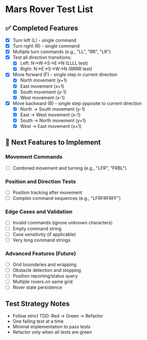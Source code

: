 # Mars Rover Test List

## ✅ Completed Features
- [x] Turn left (L) - single command
- [x] Turn right (R) - single command  
- [x] Multiple turn commands (e.g., "LL", "RR", "LR")
- [x] Test all direction transitions:
  - [x] Left: N→W→S→E→N (LLLL test)
  - [x] Right: N→E→S→W→N (RRRR test)
- [x] Move forward (F) - single step in current direction
  - [x] North movement (y+1)
  - [x] East movement (x+1)  
  - [x] South movement (y-1)
  - [x] West movement (x-1)
- [x] Move backward (B) - single step opposite to current direction
  - [x] North → South movement (y-1)
  - [x] East → West movement (x-1)
  - [x] South → North movement (y+1)
  - [x] West → East movement (x+1)

## 🚧 Next Features to Implement

### Movement Commands
- [ ] Combined movement and turning (e.g., "LFR", "FRBL")

### Position and Direction Tests
- [ ] Position tracking after movement
- [ ] Complex command sequences (e.g., "LFRFRFRFF")

### Edge Cases and Validation  
- [ ] Invalid commands (ignore unknown characters)
- [ ] Empty command string
- [ ] Case sensitivity (if applicable)
- [ ] Very long command strings

### Advanced Features (Future)
- [ ] Grid boundaries and wrapping
- [ ] Obstacle detection and stopping
- [ ] Position reporting/status query
- [ ] Multiple rovers on same grid
- [ ] Rover state persistence

## Test Strategy Notes
- Follow strict TDD: Red → Green → Refactor
- One failing test at a time
- Minimal implementation to pass tests
- Refactor only when all tests are green